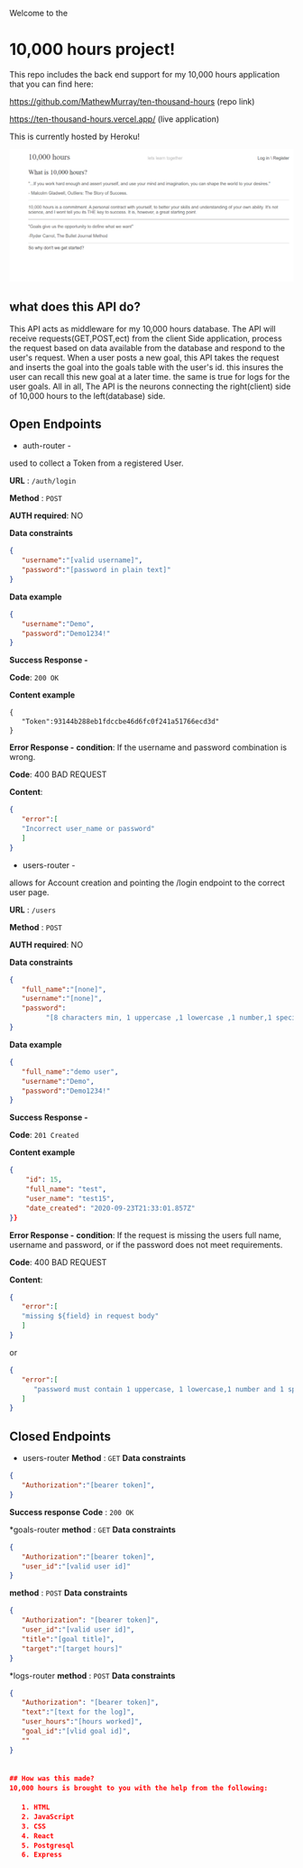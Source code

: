 Welcome to the 
# 10,000 hours project!

This repo includes the back end support for my 10,000 hours application that you can find here:

https://github.com/MathewMurray/ten-thousand-hours (repo link)

https://ten-thousand-hours.vercel.app/ (live application)

This is currently hosted by Heroku!

![Alt text](/screenshots/homepage.png?raw=true "Optional Title")


## what does this API do?
This API acts as middleware for my 10,000 hours database. The API will receive requests(GET,POST,ect) from the client Side application, process the request based on data available from the database and respond to the user's request. When a user posts a new goal, this API takes the request and inserts the goal into the goals table with the user's id. this insures the user can recall this new goal at a later time. the same is true for logs for the user goals. All in all, The API is the neurons connecting the right(client) side of 10,000 hours to the left(database) side. 

## Open Endpoints 
* auth-router -

used to collect a Token from a registered User.

**URL** : `/auth/login`

**Method** : `POST`

**AUTH required**: NO

**Data constraints**
```json
{
   "username":"[valid username]",
   "password":"[password in plain text]"
}
```
**Data example**
```json
{
   "username":"Demo",
   "password":"Demo1234!"
}
```
**Success Response -** 

**Code**: `200 OK`

**Content example**
```
{
   "Token":93144b288eb1fdccbe46d6fc0f241a51766ecd3d"
}
```
**Error Response -**
**condition**: If the username and password combination is wrong.

**Code**: 400 BAD REQUEST

**Content**:
```json
{
   "error":[
   "Incorrect user_name or password"
   ]
}
```
* users-router -

allows for Account creation and pointing the /login endpoint to the correct user page. 

**URL** : `/users`

**Method** : `POST`

**AUTH required**: NO

**Data constraints**
```json
{
   "full_name":"[none]",
   "username":"[none]",
   "password":
         "[8 characters min, 1 uppercase ,1 lowercase ,1 number,1 special character]"
}
```
**Data example**
```json
{
   "full_name":"demo user",
   "username":"Demo",
   "password":"Demo1234!"
}
```
**Success Response -** 

**Code**: `201 Created`

**Content example**
```json
{
    "id": 15,
    "full_name": "test",
    "user_name": "test15",
    "date_created": "2020-09-23T21:33:01.857Z"
}}
```
**Error Response -**
**condition**: If the request is missing the users full name, username and password, or if the password does not meet requirements.

**Code**: 400 BAD REQUEST

**Content**:
```json
{
   "error":[
   "missing ${field} in request body"
   ]
}
```
or
```json
{
   "error":[
      "password must contain 1 uppercase, 1 lowercase,1 number and 1 special character"
   ]
}
```
## Closed Endpoints
* users-router
**Method** : `GET`
**Data constraints**
```json
{
   "Authorization":"[bearer token]",
}
```
**Success response**
**Code** : `200 OK`

*goals-router
**method** : `GET`
**Data constraints**
```json
{
   "Authorization":"[bearer token]",
   "user_id":"[valid user id]"
}
```
**method** : `POST`
**Data constraints**
```json
{
   "Authorization": "[bearer token]",
   "user_id":"[valid user id]",
   "title":"[goal title]",
   "target":"[target hours]"
}
```
*logs-router
**method** : `POST`
**Data constraints**
```json
{
   "Authorization": "[bearer token]",
   "text":"[text for the log]",
   "user_hours":"[hours worked]",
   "goal_id":"[vlid goal id]",
   ""
}


## How was this made?
10,000 hours is brought to you with the help from the following:

   1. HTML
   2. JavaScript
   3. CSS
   4. React
   5. Postgresql
   6. Express